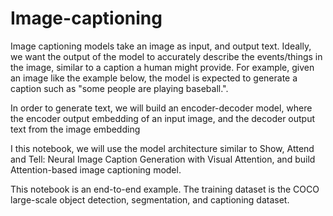 # Image-captioning
Image captioning models take an image as input, and output text. Ideally, we want the output of the model to accurately describe the events/things in the image, similar to a caption a human might provide. For example, given an image like the example below, the model is expected to generate a caption such as "some people are playing baseball.".

In order to generate text, we will build an encoder-decoder model, where the encoder output embedding of an input image, and the decoder output text from the image embedding

I this notebook, we will use the model architecture similar to Show, Attend and Tell: Neural Image Caption Generation with Visual Attention, and build Attention-based image captioning model.

This notebook is an end-to-end example. The training dataset is the COCO large-scale object detection, segmentation, and captioning dataset.
